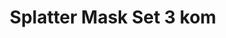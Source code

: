 ---
layout: product
title: "Splatter Mask Set 3 kom"
price: "2000" 
desc: "Šablon za bojenje"
img_path: "/assets/img/DWA026.webp"
brand: "AMMO"
available: true
special_offer: false
new: true
soon: false
cat: "070000"
subcat: "070100"
subsubcat: "070105"
sifra: "DWA026"
popular: false
---